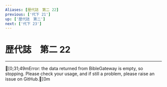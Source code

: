 ```yaml
---
Aliases: [歴代誌　第二 22]
previous: ['代下 21']
up: ['歴代誌　第二']
next: ['代下 23']
---
```

# 歴代誌　第二 22

***
[0;31;49mError: the data returned from BibleGateway is empty, so stopping. Please check your usage, and if still a problem, please raise an issue on GitHub.[0m

